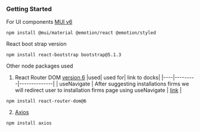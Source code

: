 ### Getting Started

For UI components [MUI v6](https://mui.com)

```
npm install @mui/material @emotion/react @emotion/styled
```

React boot strap version 

```
npm install react-bootstrap bootstrap@5.1.3

```


Other node packages used 

  1. React Router DOM [version 6](https://reactrouter.com/docs/en/v6/getting-started/overview)
|used| used for| link to docks|
|----|---------|--------------|
| useNavigate | After suggesting installations firms we will redirect user to installation firms page using useNavigate | [link](https://reactrouter.com/docs/en/v6/upgrading/v5#use-usenavigate-instead-of-usehistory) |

```
npm install react-router-dom@6
```
  2. [Axios](https://axios-http.com/docs/intro)
```
npm install axios
```

